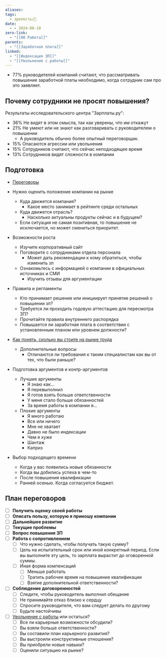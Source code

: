 ```yaml
---
aliases: 
tags:
  - зрелость/🌱
date:
  - - 2024-08-10
zero-link:
  - "[[00 Работа]]"
parents:
  - "[[Заработная плата]]"
linked:
  - "[[Индексация ЗП]]"
  - "[[Увольнение с работы]]"
---
```

- 77% руководителей компаний считают, что рассматривать повышение заработной платы необходимо, когда сотрудник сам про это заявляет.

## Почему сотрудники не просят повышения?
Результаты исследовательского центра "Зарплаты.ру":
- 36% Не видят в этом смысла, так как уверены, что им откажут
- 21% Не умеют или не знают как разговаривать с руководителем о повышении
	- А руководитель обычно более опытный переговорщик.
- 15% Опасаются агрессии или увольнения
- 15% Сотрудников считают, что сейчас неподходящее время
- 13% Сотрудников видят сложности в компании

## Подготовка
- [Переговоры](Переговоры.md)

- Нужно оценить положение компании на рынке
	- Куда движется компания?
		- Какое место занимает в рейтинге среди остальных
	- Куда движется отрасль?
		- Насколько актуальны продукты сейчас и в будущем?
	- Если ситуация не самая позитивная, то повышение не исключается, но может смениться приоритет.
- Возможности роста
	- Изучите корпоративный сайт
	- Поговорите с сотрудниками отдела персонала
		- Может дать рекомендации к кому обратиться, чтобы изменить зп
	- Ознакомьтесь с информацией о компании в официальных источниках и СМИ
		- Изучить отзывы для аргументации
- Правила и регламенты
	- Кто принимает решение или инициирует принятие решений о повышении зп?
	- Требуется ли проходить годовую аттестацию для пересмотра ЗП?
	- Прочитайте правила внутреннего распорядка
	- Повышается ли заработная плата в соответствии с установленным планом или уровнем должности?

- [Как понять, сколько вы стоите на рынке труда](Как%20понять,%20сколько%20вы%20стоите%20на%20рынке%20труда.md)
	- Дополнительные вопросы
		- Отличаются ли требования к таким специалистам как вы от тех, что были раньше?

- Подготовка аргументов и контр-аргументов
	- Лучшие аргументы
		- Я знаю как...
		- Я перевыполнил
		- Я готов взять больше ответственности
		- У меня стало больше обязанностей
		- За время работы в компании я...
	- Плохие аргументы
		- Я много работаю
		- Все или ничего
		- Мне не хватает
		- Давно не было индексации
		- Чем я хуже
		- Шантаж
		- Каприз

- Выбор подходящего времени
	- Когда у вас появились новые обязанности
	- Когда вы добились успеха в чем-то
	- После повышения квалификации
	- Ранней осенью. Когда согласуется бюджет.
## План переговоров
- [ ] **Получить оценку своей работы**
- [ ] **Описать пользу, которую я приношу компании**
- [ ] **Дальнейшее развитие**
- [ ] **Текущие проблемы**
- [ ] **Вопрос повышения ЗП**
- [ ] **Работа с сопротивлением**
	- [ ] Что нужно сделать, чтобы получать такую сумму? 
	- [ ] Цель на испытательный срок или иной конкретный период. Если вы выполните эту цель, то зарплата вырастит до оговоренной суммы.
	- [ ] Иная форма компенсаций
		- [ ] Меньше работать
		- [ ] Тратить рабочее время на повышение квалификации
		- [ ] Взятие дополнительной ответственности?
- [ ] **Соблюдение договоренностей**
	- [ ] Следите, чтобы руководитель выполнил обещание
	- [ ] Не принимайте отказ близко к сердцу
	- [ ] Спросите руководителя, что вам следует делать по другому
	- [ ] Будьте настойчивы
- [ ] [Увольнение с работы](Увольнение%20с%20работы.md) или остаться?
	- [ ] Все ли карьерные возможности обсудили?
	- [ ] Вы взяли больше ответственности?
	- [ ] Вы составили план карьерного развития?
	- [ ] Вы выстроили конструктивные отношения?
	- [ ] Вы приобрели новые навыки?
	- [ ] Оценили ситуацию на рынке?